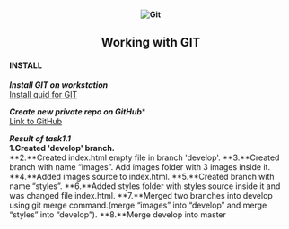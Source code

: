 <h4 align="center">
  <img alt="Git" src="https://habrastorage.org/r/w780/getpro/habr/post_images/55e/4c7/551/55e4c75510c933abb382390fbd9501c6.jpg">
</h4>


<h2 align="center"> Working with GIT </h2>

<h4 align="left"> INSTALL </h4>

***Install GIT on workstation*** <br>
<a href="https://git-scm.com/book/ru/v2/%D0%92%D0%B2%D0%B5%D0%B4%D0%B5%D0%BD%D0%B8%D0%B5-%D0%A3%D1%81%D1%82%D0%B0%D0%BD%D0%BE%D0%B2%D0%BA%D0%B0-Git"> Install quid for GIT </a> <br>

***Create new private repo on GitHub****<br>
<a href="https://github.com/">Link to GitHub</a><br>

***Result of task1.1***<br>
**1.Created 'develop' branch.**<br>
**2.**Created index.html empty file in branch 'develop'.
**3.**Created branch with name “images”. Add images folder with 3 images inside it.
**4.**Added images source to index.html.
**5.**Created branch with name “styles”.
**6.**Added styles folder with styles source inside it and was changed file index.html.
**7.**Merged two branches into develop using git merge command.(merge “images” into “develop” and merge “styles” into “develop”).
**8.**Merge develop into master

